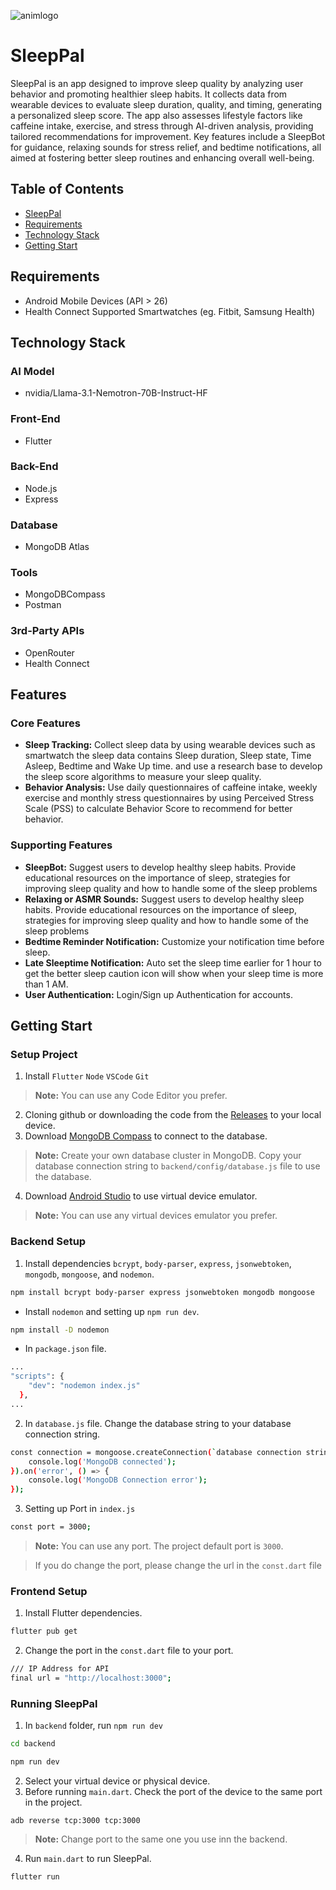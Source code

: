 ![animlogo](https://i.giphy.com/media/v1.Y2lkPTc5MGI3NjExZGY3a2Y3cmlxemZvbzJtanp0azMwejdxZGFzc3ZpZWx0emJlOXM1YSZlcD12MV9pbnRlcm5hbF9naWZfYnlfaWQmY3Q9Zw/AsM8vRtVbQzzAAzX3Q/giphy.gif)

# SleepPal
SleepPal is an app designed to improve sleep quality by analyzing user behavior and promoting healthier sleep habits. It collects data from wearable devices to evaluate sleep duration, quality, and timing, generating a personalized sleep score. The app also assesses lifestyle factors like caffeine intake, exercise, and stress through AI-driven analysis, providing tailored recommendations for improvement. Key features include a SleepBot for guidance, relaxing sounds for stress relief, and bedtime notifications, all aimed at fostering better sleep routines and enhancing overall well-being.

## Table of Contents
* [SleepPal](https://github.com/punipyuni/SleepPal?tab=readme-ov-file#sleeppal)
* [Requirements](https://github.com/punipyuni/SleepPal?tab=readme-ov-file#requirements)
* [Technology Stack](https://github.com/punipyuni/SleepPal?tab=readme-ov-file#technology-stack)
* [Getting Start](https://github.com/punipyuni/SleepPal?tab=readme-ov-file#getting-start)

## Requirements
* Android Mobile Devices (API > 26)
* Health Connect Supported Smartwatches (eg. Fitbit, Samsung Health)

## Technology Stack
### AI Model
* nvidia/Llama-3.1-Nemotron-70B-Instruct-HF

### Front-End
* Flutter

### Back-End
* Node.js
* Express

### Database
* MongoDB Atlas

### Tools
* MongoDBCompass
* Postman

### 3rd-Party APIs
* OpenRouter
* Health Connect

## Features
### Core Features
* **Sleep Tracking:** Collect sleep data by using wearable devices such as smartwatch the sleep data contains Sleep duration, Sleep state, Time Asleep, Bedtime and Wake Up time. and use a research base to develop the sleep score algorithms to measure your sleep quality.
* **Behavior Analysis:** Use daily questionnaires of caffeine intake, weekly exercise and monthly stress questionnaires by using Perceived Stress Scale (PSS) to calculate Behavior Score to recommend for better behavior.

### Supporting Features
* **SleepBot:** Suggest users to develop healthy sleep habits. Provide educational resources on the importance of sleep, strategies for improving sleep quality and how to handle some of the sleep problems
* **Relaxing or ASMR Sounds:** Suggest users to develop healthy sleep habits. Provide educational resources on the importance of sleep, strategies for improving sleep quality and how to handle some of the sleep problems
* **Bedtime Reminder Notification:** Customize your notification time before sleep.
* **Late Sleeptime Notification:** Auto set the sleep time earlier for 1 hour to get the better sleep caution icon will show when your sleep time is more than 1 AM.
* **User Authentication:** Login/Sign up Authentication for accounts.

## Getting Start
### Setup Project
1. Install `Flutter` `Node` `VSCode` `Git`
> **Note:** You can use any Code Editor you prefer.
2. Cloning github or downloading the code from the [Releases](https://github.com/punipyuni/SleepPal/releases) to your local device.
3. Download [MongoDB Compass](https://www.mongodb.com/products/tools/compass) to connect to the database.
> **Note:** Create your own database cluster in MongoDB. Copy your database connection string to `backend/config/database.js` file to use the database.
4. Download [Android Studio](https://developer.android.com/studio) to use virtual device emulator.
> **Note:** You can use any virtual devices emulator you prefer.

### Backend Setup
1. Install dependencies `bcrypt`, `body-parser`, `express`, `jsonwebtoken`, `mongodb`, `mongoose`, and `nodemon`.
```bash
npm install bcrypt body-parser express jsonwebtoken mongodb mongoose
```
* Install `nodemon` and setting up `npm run dev`.
```bash
npm install -D nodemon
```
* In `package.json` file.
```bash
...
"scripts": {
    "dev": "nodemon index.js"
  },
...
```
2. In `database.js` file. Change the database string to your database connection string.
```bash
const connection = mongoose.createConnection(`database connection string`).on('open', () => {
    console.log('MongoDB connected');
}).on('error', () => {
    console.log('MongoDB Connection error');
});
```
3. Setting up Port in `index.js`
```bash
const port = 3000;
```
> **Note:** You can use any port. The project default port is `3000`.

> If you do change the port, please change the url in the `const.dart` file

### Frontend Setup
1. Install Flutter dependencies.
```bash
flutter pub get
```
2. Change the port in the `const.dart` file to your port.
```bash
/// IP Address for API
final url = "http://localhost:3000";
```

### Running SleepPal
1. In `backend` folder, run `npm run dev`
```bash
cd backend
```
```bash
npm run dev
```
2. Select your virtual device or physical device.
3. Before running `main.dart`. Check the port of the device to the same port in the project.
```
adb reverse tcp:3000 tcp:3000
```
> **Note:** Change port to the same one you use inn the backend.
4. Run `main.dart` to run SleepPal.
```bash
flutter run
```
